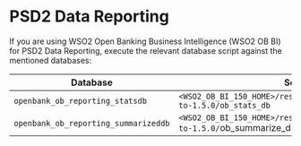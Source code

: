 # PSD2 Data Reporting

If you are using WSO2 Open Banking Business Intelligence (WSO2 OB BI) for PSD2 Data Reporting, execute the relevant database script against the mentioned databases:

| **Database**                         | **Script location**                                                                      |
|--------------------------------------|------------------------------------------------------------------------------------------|
| `openbank_ob_reporting_statsdb`      | `<WSO2_OB_BI_150_HOME>/resources/finance/dbscripts/migration-to-1.5.0/ob_stats_db`       |
| `openbank_ob_reporting_summarizeddb` | `<WSO2_OB_BI_150_HOME>/resources/finance/dbscripts/migration-to-1.5.0/`ob_summarize_db`  |